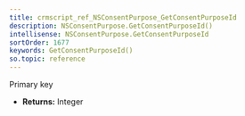 ```yaml
---
title: crmscript_ref_NSConsentPurpose_GetConsentPurposeId
description: NSConsentPurpose.GetConsentPurposeId()
intellisense: NSConsentPurpose.GetConsentPurposeId
sortOrder: 1677
keywords: GetConsentPurposeId()
so.topic: reference
---
```



Primary key



* **Returns:** Integer


